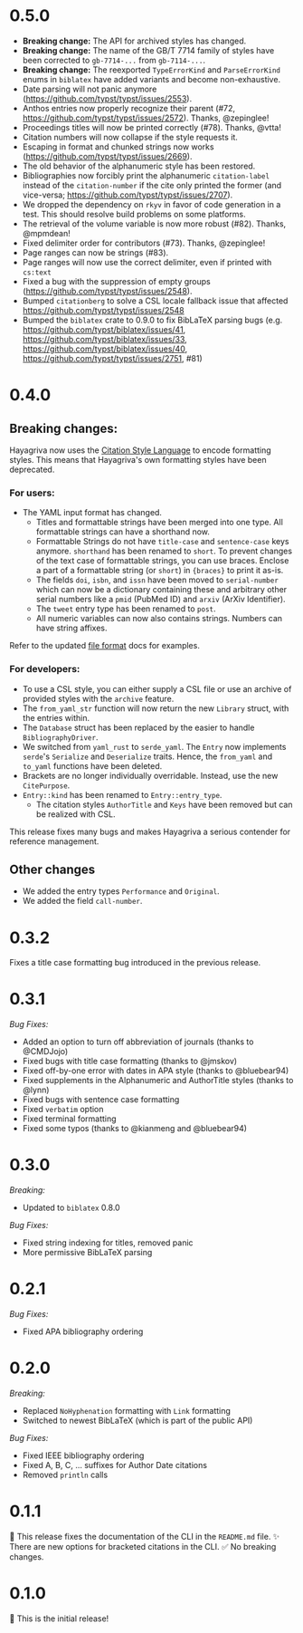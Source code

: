# 0.5.0

- **Breaking change:** The API for archived styles has changed.
- **Breaking change:** The name of the GB/T 7714 family of styles have been
  corrected to `gb-7714-...` from `gb-7114-...`.
- **Breaking change:** The reexported `TypeErrorKind` and `ParseErrorKind` enums
  in `biblatex` have added variants and become non-exhaustive.
- Date parsing will not panic anymore
  (https://github.com/typst/typst/issues/2553).
- Anthos entries now properly recognize their parent (#72,
  https://github.com/typst/typst/issues/2572). Thanks, @zepinglee!
- Proceedings titles will now be printed correctly (#78). Thanks, @vtta!
- Citation numbers will now collapse if the style requests it.
- Escaping in format and chunked strings now works
  (https://github.com/typst/typst/issues/2669).
- The old behavior of the alphanumeric style has been restored.
- Bibliographies now forcibly print the alphanumeric `citation-label` instead of
  the `citation-number` if the cite only printed the former (and vice-versa;
  https://github.com/typst/typst/issues/2707).
- We dropped the dependency on `rkyv` in favor of code generation in a test.
  This should resolve build problems on some platforms.
- The retrieval of the volume variable is now more robust (#82). Thanks,
  @mpmdean!
- Fixed delimiter order for contributors (#73). Thanks, @zepinglee!
- Page ranges can now be strings (#83).
- Page ranges will now use the correct delimiter, even if printed with `cs:text`
- Fixed a bug with the suppression of empty groups
  (https://github.com/typst/typst/issues/2548).
- Bumped `citationberg` to solve a CSL locale fallback issue that affected
  https://github.com/typst/typst/issues/2548
- Bumped the `biblatex` crate to 0.9.0 to fix BibLaTeX parsing bugs (e.g.
  https://github.com/typst/biblatex/issues/41,
  https://github.com/typst/biblatex/issues/33,
  https://github.com/typst/biblatex/issues/40,
  https://github.com/typst/typst/issues/2751, #81)

# 0.4.0

## Breaking changes:

Hayagriva now uses the [Citation Style Language](https://citationstyles.org) to
encode formatting styles. This means that Hayagriva's own formatting styles have
been deprecated.

### For users:
- The YAML input format has changed.
    - Titles and formattable strings have been merged into one type. All
      formattable strings can have a shorthand now.
    - Formattable Strings do not have `title-case` and `sentence-case` keys
      anymore. `shorthand` has been renamed to `short`. To prevent changes of
      the text case of formattable strings, you can use braces. Enclose a part
      of a formattable string (or `short`) in `{braces}` to print it as-is.
    - The fields `doi`, `isbn`, and `issn` have been moved to `serial-number`
      which can now be a dictionary containing these and arbitrary other serial
      numbers like a `pmid` (PubMed ID) and `arxiv` (ArXiv Identifier).
    - The `tweet` entry type has been renamed to `post`.
    - All numeric variables can now also contains strings. Numbers can have
      string affixes.

Refer to the updated
[file format](https://github.com/typst/hayagriva/blob/main/docs/file-format.md)
docs for examples.

### For developers:
- To use a CSL style, you can either supply a CSL file or use an archive of
  provided styles with the `archive` feature.
- The `from_yaml_str` function will now return the new `Library` struct, with the
  entries within.
- The `Database` struct has been replaced by the easier to handle
  `BibliographyDriver`.
- We switched from `yaml_rust` to `serde_yaml`. The `Entry` now implements
  `serde`'s `Serialize` and `Deserialize` traits. Hence, the `from_yaml` and
  `to_yaml` functions have been deleted.
- Brackets are no longer individually overridable. Instead, use the new
  `CitePurpose`.
- `Entry::kind` has been renamed to `Entry::entry_type`.
    - The citation styles `AuthorTitle` and `Keys` have been removed but can be
      realized with CSL.

This release fixes many bugs and makes Hayagriva a serious contender for
reference management.

## Other changes

- We added the entry types `Performance` and `Original`.
- We added the field `call-number`.


# 0.3.2

Fixes a title case formatting bug introduced in the previous release.

# 0.3.1

_Bug Fixes:_
- Added an option to turn off abbreviation of journals (thanks to @CMDJojo)
- Fixed bugs with title case formatting (thanks to @jmskov)
- Fixed off-by-one error with dates in APA style (thanks to @bluebear94)
- Fixed supplements in the Alphanumeric and AuthorTitle styles (thanks to @lynn)
- Fixed bugs with sentence case formatting
- Fixed `verbatim` option
- Fixed terminal formatting
- Fixed some typos (thanks to @kianmeng and @bluebear94)

# 0.3.0

*Breaking:*
- Updated to `biblatex` 0.8.0

*Bug Fixes:*
- Fixed string indexing for titles, removed panic
- More permissive BibLaTeX parsing

# 0.2.1

*Bug Fixes:*
- Fixed APA bibliography ordering

# 0.2.0

*Breaking:*
- Replaced `NoHyphenation` formatting with `Link` formatting
- Switched to newest BibLaTeX (which is part of the public API)

*Bug Fixes:*
- Fixed IEEE bibliography ordering
- Fixed A, B, C, ... suffixes for Author Date citations
- Removed `println` calls

# 0.1.1

🐞 This release fixes the documentation of the CLI in the `README.md` file.
✨ There are new options for bracketed citations in the CLI.
✅ No breaking changes.

# 0.1.0

🎉 This is the initial release!